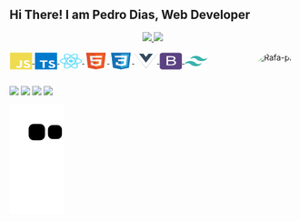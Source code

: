 ## Hi There! I am Pedro Dias, Web Developer
<div align="center">
  <a href="https://github.com/fariapv">
  <img height="180em" src="https://github-readme-stats.vercel.app/api?username=fariapv&show_icons=true&theme=dark&include_all_commits=true&count_private=true"/>
  <img height="180em" src="https://github-readme-stats.vercel.app/api/top-langs/?username=fariapv&layout=compact&langs_count=7&theme=dark"/>
</div>
<div style="display: inline_block"><br>
  <img align="center" alt="JS" height="30" width="40" src="https://raw.githubusercontent.com/devicons/devicon/master/icons/javascript/javascript-plain.svg">
  <img align="center" alt="TS" height="30" width="40" src="https://raw.githubusercontent.com/devicons/devicon/master/icons/typescript/typescript-plain.svg">
  <img align="center" alt="React" height="30" width="40" src="https://raw.githubusercontent.com/devicons/devicon/master/icons/react/react-original.svg">
  <img align="center" alt="HTML" height="30" width="40" src="https://raw.githubusercontent.com/devicons/devicon/master/icons/html5/html5-original.svg">
  <img align="center" alt="CSS" height="30" width="40" src="https://raw.githubusercontent.com/devicons/devicon/master/icons/css3/css3-original.svg">
  <img align="center" alt="VueJS" height="30" width="40" src="https://raw.githubusercontent.com/devicons/devicon/master/icons/vuejs/vuejs-plain.svg">
  <img align="center" alt="Quasar Framework" height="30" width="40" src="https://raw.githubusercontent.com/devicons/devicon/master/icons/bootstrap/bootstrap-plain.svg">
  <img align="center" alt="VueJS" height="30" width="40" src="https://raw.githubusercontent.com/devicons/devicon/master/icons/tailwindcss/tailwindcss-plain.svg">
  <img align="right" alt="Rafa-pic" height="150" style="border-radius:100px;" src="https://instagram.flis8-2.fna.fbcdn.net/v/t51.2885-15/e15/s240x240/247196025_2145119068964638_1633422010920357385_n.jpg?_nc_ht=instagram.flis8-2.fna.fbcdn.net&_nc_cat=110&_nc_ohc=W7Db5gV9v24AX_0VfFJ&edm=ABJHkxYAAAAA&ccb=7-4&oh=6660c1b357fe84020e1a7272cd6b51a7&oe=617A8CA6&_nc_sid=fa978c&ig_cache_key=MjY5MDIxMzAyNjQwNzI0MTgzOA%3D%3D.2-ccb7-4">
</div>
  
  ##
 
<div> 
  
  <a href="https://instagram.com/_pedr0dias" target="_blank"><img src="https://img.shields.io/badge/-Instagram-%23E4405F?style=for-the-badge&logo=instagram&logoColor=white" target="_blank"></a>
 <a href="https://discord.gg/pDbY76q8Qf" target="_blank"><img src="https://img.shields.io/badge/Discord-7289DA?style=for-the-badge&logo=discord&logoColor=white" target="_blank"></a> 
  <a href = "mailto:pedro.victor@pyxisconsult.com.br"><img src="https://img.shields.io/badge/-Gmail-%23333?style=for-the-badge&logo=gmail&logoColor=white" target="_blank"></a>
  <a href="https://www.linkedin.com/in/pedrovdf" target="_blank"><img src="https://img.shields.io/badge/-LinkedIn-%230077B5?style=for-the-badge&logo=linkedin&logoColor=white" target="_blank"></a> 
 
  ![Snake animation](https://github.com/rafaballerini/rafaballerini/blob/output/github-contribution-grid-snake.svg)
 
</div>

